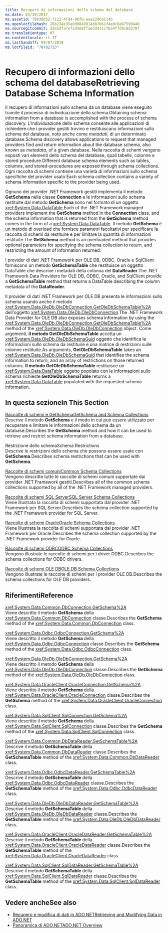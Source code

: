 ```yaml
---
title: Recupero di informazioni dello schema del database
ms.date: 03/30/2017
ms.assetid: 79038d52-f122-4fd4-9bfb-aaa22d6a114b
ms.openlocfilehash: 26b234e35a0d0849914d87b61f4e8c8a87599448
ms.sourcegitcommit: d2e1dfa7ef2d4e9ffae3d431cf6a4ffd9c8d378f
ms.translationtype: MT
ms.contentlocale: it-IT
ms.lasthandoff: 09/07/2019
ms.locfileid: "70782733"
---
```

# <a name="retrieving-database-schema-information"></a><span data-ttu-id="bea8c-102">Recupero di informazioni dello schema del database</span><span class="sxs-lookup"><span data-stu-id="bea8c-102">Retrieving Database Schema Information</span></span>
<span data-ttu-id="bea8c-103">Il recupero di informazioni sullo schema da un database viene eseguito tramite il processo di individuazione dello schema.</span><span class="sxs-lookup"><span data-stu-id="bea8c-103">Obtaining schema information from a database is accomplished with the process of schema discovery.</span></span> <span data-ttu-id="bea8c-104">L'individuazione dello schema consente alle applicazioni di richiedere che i provider gestiti trovino e restituiscano informazioni sullo schema del database, noto anche come *metadati*, di un determinato database.</span><span class="sxs-lookup"><span data-stu-id="bea8c-104">Schema discovery allows applications to request that managed providers find and return information about the database schema, also known as *metadata*, of a given database.</span></span> <span data-ttu-id="bea8c-105">Nella raccolta di schemi vengono esposti vari elementi dello schema del database, quali tabelle, colonne e stored procedure.</span><span class="sxs-lookup"><span data-stu-id="bea8c-105">Different database schema elements such as tables, columns, and stored-procedures are exposed through schema collections.</span></span> <span data-ttu-id="bea8c-106">Ogni raccolta di schemi contiene una varietà di informazioni sullo schema specifiche del provider usato.</span><span class="sxs-lookup"><span data-stu-id="bea8c-106">Each schema collection contains a variety of schema information specific to the provider being used.</span></span>  
  
 <span data-ttu-id="bea8c-107">Ognuno dei provider .NET Framework gestiti implementa il metodo **GetSchema** nella classe **Connection** e le informazioni sullo schema restituite dal metodo **GetSchema** sono nel formato di un oggetto <xref:System.Data.DataTable>.</span><span class="sxs-lookup"><span data-stu-id="bea8c-107">Each of the .NET Framework managed providers implement the **GetSchema** method in the **Connection** class, and the schema information that is returned from the **GetSchema** method comes in the form of a <xref:System.Data.DataTable>.</span></span> <span data-ttu-id="bea8c-108">Il metodo **GetSchema** è un metodo di overload che fornisce parametri facoltativi per specificare la raccolta di schemi da restituire e per limitare la quantità di informazioni restituite.</span><span class="sxs-lookup"><span data-stu-id="bea8c-108">The **GetSchema** method is an overloaded method that provides optional parameters for specifying the schema collection to return, and restricting the amount of information returned.</span></span>  
  
 <span data-ttu-id="bea8c-109">I provider di dati .NET Framework per OLE DB, ODBC, Oracle e SqlClient forniscono un metodo **GetSchemaTable** che restituisce un oggetto DataTable che descrive i metadati della colonna del **DataReader**.</span><span class="sxs-lookup"><span data-stu-id="bea8c-109">The .NET Framework Data Providers for OLE DB, ODBC, Oracle, and SqlClient provide a **GetSchemaTable** method that returns a DataTable describing the column metadata of the **DataReader**.</span></span>  
  
 <span data-ttu-id="bea8c-110">Il provider di dati .NET Framework per OLE DB presenta le informazioni sullo schema usando anche il metodo <xref:System.Data.OleDb.OleDbConnection.GetOleDbSchemaTable%2A> dell'oggetto <xref:System.Data.OleDb.OleDbConnection>.</span><span class="sxs-lookup"><span data-stu-id="bea8c-110">The .NET Framework Data Provider for OLE DB also exposes schema information by using the <xref:System.Data.OleDb.OleDbConnection.GetOleDbSchemaTable%2A> method of the <xref:System.Data.OleDb.OleDbConnection> object.</span></span> <span data-ttu-id="bea8c-111">Come argomenti, **il metodo GetOleDbSchemaTable** accetta un <xref:System.Data.OleDb.OleDbSchemaGuid> oggetto che identifica le informazioni sullo schema da restituire e una matrice di restrizioni sulle colonne restituite.</span><span class="sxs-lookup"><span data-stu-id="bea8c-111">As arguments, **GetOleDbSchemaTable** takes an <xref:System.Data.OleDb.OleDbSchemaGuid> that identifies the schema information to return, and an array of restrictions on those returned columns.</span></span> <span data-ttu-id="bea8c-112">**Il metodo GetOleDbSchemaTable** restituisce un <xref:System.Data.DataTable> oggetto popolato con le informazioni sullo schema richieste.</span><span class="sxs-lookup"><span data-stu-id="bea8c-112">**GetOleDbSchemaTable** returns a <xref:System.Data.DataTable> populated with the requested schema information.</span></span>  
  
## <a name="in-this-section"></a><span data-ttu-id="bea8c-113">In questa sezione</span><span class="sxs-lookup"><span data-stu-id="bea8c-113">In This Section</span></span>  
 [<span data-ttu-id="bea8c-114">Raccolte di schemi e GetSchema</span><span class="sxs-lookup"><span data-stu-id="bea8c-114">GetSchema and Schema Collections</span></span>](getschema-and-schema-collections.md)  
 <span data-ttu-id="bea8c-115">Descrive il metodo **GetSchema** e il modo in cui può essere utilizzato per recuperare e limitare le informazioni dello schema da un database.</span><span class="sxs-lookup"><span data-stu-id="bea8c-115">Describes the **GetSchema** method and how it can be used to retrieve and restrict schema information from a database.</span></span>  
  
 <span data-ttu-id="bea8c-116">Restrizione dello schema</span><span class="sxs-lookup"><span data-stu-id="bea8c-116">Schema Restrictions</span></span>  
 <span data-ttu-id="bea8c-117">Descrive le restrizioni dello schema che possono essere usate con **GetSchema**.</span><span class="sxs-lookup"><span data-stu-id="bea8c-117">Describes schema restrictions that can be used with **GetSchema**.</span></span>  
  
 [<span data-ttu-id="bea8c-118">Raccolte di schemi comuni</span><span class="sxs-lookup"><span data-stu-id="bea8c-118">Common Schema Collections</span></span>](common-schema-collections.md)  
 <span data-ttu-id="bea8c-119">Vengono descritte tutte le raccolte di schemi comuni supportate dai provider .NET Framework gestiti.</span><span class="sxs-lookup"><span data-stu-id="bea8c-119">Describes all of the common schema collections supported by all of the .NET Framework managed providers.</span></span>  
  
 [<span data-ttu-id="bea8c-120">Raccolte di schemi SQL Server</span><span class="sxs-lookup"><span data-stu-id="bea8c-120">SQL Server Schema Collections</span></span>](sql-server-schema-collections.md)  
 <span data-ttu-id="bea8c-121">Viene illustrata la raccolta di schemi supportata dal provider .NET Framework per SQL Server.</span><span class="sxs-lookup"><span data-stu-id="bea8c-121">Describes the schema collection supported by the .NET Framework provider for SQL Server.</span></span>  
  
 [<span data-ttu-id="bea8c-122">Raccolte di schemi Oracle</span><span class="sxs-lookup"><span data-stu-id="bea8c-122">Oracle Schema Collections</span></span>](oracle-schema-collections.md)  
 <span data-ttu-id="bea8c-123">Viene illustrata la raccolta di schemi supportata dal provider .NET Framework per Oracle.</span><span class="sxs-lookup"><span data-stu-id="bea8c-123">Describes the schema collection supported by the .NET Framework provider for Oracle.</span></span>  
  
 [<span data-ttu-id="bea8c-124">Raccolte di schemi ODBC</span><span class="sxs-lookup"><span data-stu-id="bea8c-124">ODBC Schema Collections</span></span>](odbc-schema-collections.md)  
 <span data-ttu-id="bea8c-125">Vengono illustrate le raccolte di schemi per i driver ODBC.</span><span class="sxs-lookup"><span data-stu-id="bea8c-125">Describes the schema collections for ODBC drivers.</span></span>  
  
 [<span data-ttu-id="bea8c-126">Raccolte di schemi OLE DB</span><span class="sxs-lookup"><span data-stu-id="bea8c-126">OLE DB Schema Collections</span></span>](ole-db-schema-collections.md)  
 <span data-ttu-id="bea8c-127">Vengono illustrate le raccolte di schemi per i provider OLE DB.</span><span class="sxs-lookup"><span data-stu-id="bea8c-127">Describes the schema collections for OLE DB providers.</span></span>  
  
## <a name="reference"></a><span data-ttu-id="bea8c-128">Riferimenti</span><span class="sxs-lookup"><span data-stu-id="bea8c-128">Reference</span></span>  
 <xref:System.Data.Common.DbConnection.GetSchema%2A>  
 <span data-ttu-id="bea8c-129">Viene descritto il metodo **GetSchema** della <xref:System.Data.Common.DbConnection> classe.</span><span class="sxs-lookup"><span data-stu-id="bea8c-129">Describes the **GetSchema** method of the <xref:System.Data.Common.DbConnection> class.</span></span>  
  
 <xref:System.Data.Odbc.OdbcConnection.GetSchema%2A>  
 <span data-ttu-id="bea8c-130">Viene descritto il metodo **GetSchema** della <xref:System.Data.Odbc.OdbcConnection> classe.</span><span class="sxs-lookup"><span data-stu-id="bea8c-130">Describes the **GetSchema** method of the <xref:System.Data.Odbc.OdbcConnection> class.</span></span>  
  
 <xref:System.Data.OleDb.OleDbConnection.GetSchema%2A>  
 <span data-ttu-id="bea8c-131">Viene descritto il metodo **GetSchema** della <xref:System.Data.OleDb.OleDbConnection> classe.</span><span class="sxs-lookup"><span data-stu-id="bea8c-131">Describes the **GetSchema** method of the <xref:System.Data.OleDb.OleDbConnection> class.</span></span>  
  
 <xref:System.Data.OracleClient.OracleConnection.GetSchema%2A>  
 <span data-ttu-id="bea8c-132">Viene descritto il metodo **GetSchema** della <xref:System.Data.OracleClient.OracleConnection> classe.</span><span class="sxs-lookup"><span data-stu-id="bea8c-132">Describes the **GetSchema** method of the <xref:System.Data.OracleClient.OracleConnection> class.</span></span>  
  
 <xref:System.Data.SqlClient.SqlConnection.GetSchema%2A>  
 <span data-ttu-id="bea8c-133">Viene descritto il metodo **GetSchema** della <xref:System.Data.SqlClient.SqlConnection> classe.</span><span class="sxs-lookup"><span data-stu-id="bea8c-133">Describes the **GetSchema** method of the <xref:System.Data.SqlClient.SqlConnection> class.</span></span>  
  
 <xref:System.Data.Common.DbDataReader.GetSchemaTable%2A>  
 <span data-ttu-id="bea8c-134">Descrive il metodo **GetSchemaTable** della <xref:System.Data.Common.DbDataReader> classe.</span><span class="sxs-lookup"><span data-stu-id="bea8c-134">Describes the **GetSchemaTable** method of the <xref:System.Data.Common.DbDataReader> class.</span></span>  
  
 <xref:System.Data.Odbc.OdbcDataReader.GetSchemaTable%2A>  
 <span data-ttu-id="bea8c-135">Descrive il metodo **GetSchemaTable** della <xref:System.Data.Odbc.OdbcDataReader> classe.</span><span class="sxs-lookup"><span data-stu-id="bea8c-135">Describes the **GetSchemaTable** method of the <xref:System.Data.Odbc.OdbcDataReader> class.</span></span>  
  
 <xref:System.Data.OleDb.OleDbDataReader.GetSchemaTable%2A>  
 <span data-ttu-id="bea8c-136">Descrive il metodo **GetSchemaTable** della <xref:System.Data.OleDb.OleDbDataReader> classe.</span><span class="sxs-lookup"><span data-stu-id="bea8c-136">Describes the **GetSchemaTable** method of the <xref:System.Data.OleDb.OleDbDataReader> class.</span></span>  
  
 <xref:System.Data.OracleClient.OracleDataReader.GetSchemaTable%2A>  
 <span data-ttu-id="bea8c-137">Descrive il metodo **GetSchemaTable** della <xref:System.Data.OracleClient.OracleDataReader> classe.</span><span class="sxs-lookup"><span data-stu-id="bea8c-137">Describes the **GetSchemaTable** method of the <xref:System.Data.OracleClient.OracleDataReader> class.</span></span>  
  
 <xref:System.Data.SqlClient.SqlDataReader.GetSchemaTable%2A>  
 <span data-ttu-id="bea8c-138">Descrive il metodo **GetSchemaTable** della <xref:System.Data.SqlClient.SqlDataReader> classe.</span><span class="sxs-lookup"><span data-stu-id="bea8c-138">Describes the **GetSchemaTable** method of the <xref:System.Data.SqlClient.SqlDataReader> class.</span></span>  
  
## <a name="see-also"></a><span data-ttu-id="bea8c-139">Vedere anche</span><span class="sxs-lookup"><span data-stu-id="bea8c-139">See also</span></span>

- [<span data-ttu-id="bea8c-140">Recupero e modifica di dati in ADO.NET</span><span class="sxs-lookup"><span data-stu-id="bea8c-140">Retrieving and Modifying Data in ADO.NET</span></span>](retrieving-and-modifying-data.md)
- [<span data-ttu-id="bea8c-141">Panoramica di ADO.NET</span><span class="sxs-lookup"><span data-stu-id="bea8c-141">ADO.NET Overview</span></span>](ado-net-overview.md)
